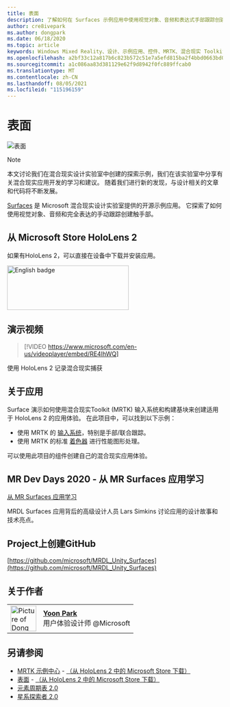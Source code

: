 ```yaml
---
title: 表面
description: 了解如何在 Surfaces 示例应用中使用视觉对象、音频和表达式手部跟踪创建触手跟踪。
author: cre8ivepark
ms.author: dongpark
ms.date: 06/18/2020
ms.topic: article
keywords: Windows Mixed Reality、设计、示例应用、控件、MRTK、混合现实 Toolkit、Unity、示例应用、示例应用、开源、Microsoft Store、HoloLens、混合现实头戴显示设备、Windows 混合现实头戴显示设备、虚拟现实头戴显示设备
ms.openlocfilehash: a2bf33c12a817b6c823b572c51e7a5efd815ba2f4bbd0663bd076d33ef1f5dee
ms.sourcegitcommit: a1c086aa83d381129e62f9d8942f0fc889ffcab0
ms.translationtype: MT
ms.contentlocale: zh-CN
ms.lasthandoff: 08/05/2021
ms.locfileid: "115196159"
---
```

# <a name="surfaces"></a>表面

![表面](images/MRDL_Surfaces_1.jpg)

>[!NOTE]
>本文讨论我们在混合现实设计实验室中创建的探索示例，我们在该实验室[](https://github.com/Microsoft/MRDesignLabs_Unity)中分享有关混合现实应用开发的学习和建议。 随着我们进行新的发现，与设计相关的文章和代码将不断发展。

[Surfaces](https://github.com/microsoft/MRDL_Unity_Surfaces)  是 Microsoft 混合现实设计实验室提供的开源示例应用。 它探索了如何使用视觉对象、音频和完全表达的手动跟踪创建触手部。

## <a name="download-app-from-microsoft-store-in-hololens-2"></a>从 Microsoft Store HoloLens 2
如果有HoloLens 2，可以直接在设备中下载并安装应用。

<a href='//www.microsoft.com/store/apps/9nvkpv3sk3x0?cid=storebadge&ocid=badge'><img src='https://developer.microsoft.com/store/badges/images/English_get-it-from-MS.png' alt='English badge' width="284px" height="104px" style='width: 284px; height: 104px;'/></a>

## <a name="demo-video"></a>演示视频 

> [!VIDEO https://www.microsoft.com/en-us/videoplayer/embed/RE4IhWQ]

使用 HoloLens 2 记录混合现实捕获

## <a name="about-the-app"></a>关于应用

Surface 演示如何使用混合现实Toolkit (MRTK) 输入系统和构建基块来创建适用于 HoloLens 2 的应用体验。 在此项目中，可以找到以下示例：

- 使用 MRTK 的 [输入系统](/windows/mixed-reality/mrtk-unity/features/input/overview)，特别是手部/联合跟踪。
- 使用 MRTK 的标准 [着色器](/windows/mixed-reality/mrtk-unity/features/rendering/mrtk-standard-shader) 进行性能图形处理。

可以使用此项目的组件创建自己的混合现实应用体验。

## <a name="mr-dev-days-2020---learnings-from-the-mr-surfaces-app"></a>MR Dev Days 2020 - 从 MR Surfaces 应用学习

[从 MR Surfaces 应用学习](https://channel9.msdn.com/Shows/Docs-Mixed-Reality/Learnings-from-the-MR-Surfaces-App)

MRDL Surfaces 应用背后的高级设计人员 Lars Simkins 讨论应用的设计故事和技术亮点。

## <a name="project-repository-on-github"></a>Project上创建GitHub

[https://github.com/microsoft/MRDL_Unity_Surfaces](https://github.com/microsoft/MRDL_Unity_Surfaces)


## <a name="about-the-author"></a>关于作者

<table style="border-collapse:collapse" padding-left="0px">
<tr>
<td style="border-style: none" width="60px"><img alt="Picture of Dong Yoon Park" width="60" height="60" src="images/dongyoonpark.jpg"></td>
<td style="border-style: none"><a href="http://dongyoonpark.com" target="_blank"><b>Yoon Park</b></a><br>用户体验设计师 @Microsoft</td>
</tr>
</table>

## <a name="see-also"></a>另请参阅

* [MRTK 示例中心](/windows/mixed-reality/mrtk-unity/features/example-scenes/example-hub) - [（从 HoloLens 2 中的 Microsoft Store 下载）](https://www.microsoft.com/en-us/p/mrtk-examples-hub/9mv8c39l2sj4)
* [表面](sampleapp-surfaces.md) - [（从 HoloLens 2 中的 Microsoft Store 下载）](https://www.microsoft.com/en-us/p/surfaces/9nvkpv3sk3x0)
* [元素周期表 2.0](https://medium.com/@dongyoonpark/bringing-the-periodic-table-of-the-elements-app-to-hololens-2-with-mrtk-v2-a6e3d8362158)
* [星系探索者 2.0](galaxy-explorer-update.md)